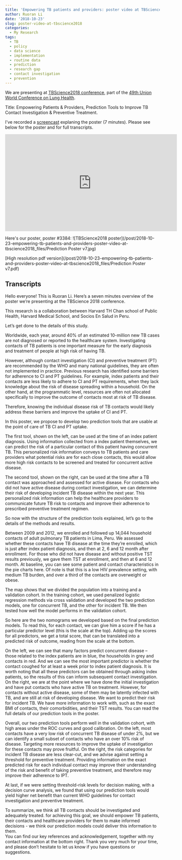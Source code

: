 ```yaml
---
title: 'Empowering TB patients and providers: poster video at TBScience2018'
author: Ruoran Li
date: '2018-10-23'
slug: poster-video-at-tbscience2018
categories:
  - My Research
tags:
  - TB
  - policy
  - data science
  - implementation
  - routine data
  - prediction
  - research gap
  - contact investigation
  - prevention
---
```


We are presenting at [TBScience2018 conference](https://thehague.worldlunghealth.org/programme/preconference-side-events/tb-science-2018/), part of the [49th Union World Conference on Lung Health](https://thehague.worldlunghealth.org/).  

Title: Empowering Patients & Providers, Prediction Tools to Improve TB Contact Investigation & Preventive Treatment. 

I've recorded a [screencast](https://www.youtube.com/watch?v=Fcla8eXRgh0) explaning the poster (7 minutes). Please see below for the poster and for full transcripts. 

<iframe width="560" height="315" src="https://www.youtube.com/embed/Fcla8eXRgh0" frameborder="0" allowfullscreen></iframe>

Here's our poster, poster #3384: ![TBScience2018 poster](/post/2018-10-23-empowering-tb-patients-and-providers-poster-video-at-tbscience2018_files/Prediction Poster v7.jpg)

[High resolution pdf version](/post/2018-10-23-empowering-tb-patients-and-providers-poster-video-at-tbscience2018_files/Prediction Poster v7.pdf)

## Transcripts

Hello everyone! This is Ruoran Li. Here’s a seven minutes overview of the poster we’re presenting at the TBScience 2018 conference. 

This research is a collaboration between Harvard TH Chan school of Public Health, Harvard Medical School, and Socios En Salud in Peru. 

Let’s get done to the details of this study. 

Worldwide, each year, around 40% of an estimated 10-million new TB cases are not diagnosed or reported to the healthcare system. Investigating contacts of TB patients is one important measure for the early diagnosis and treatment of people at high risk of having TB.

However, although contact investigation (CI) and preventive treatment (PT) are recommended by the WHO and many national guidelines, they are often not implemented in practice. 
Previous research has identified some barriers for adherence to CI and PT guidelines. For example, index patients and their contacts are less likely to adhere to CI and PT requirements, when they lack knowledge about the risk of disease spreading within a household. 
On the other hand, at the programmatic level, resources are often not allocated specifically to improve the outcome of contacts most at risk of TB disease. 

Therefore, knowing the individual disease risk of TB contacts would likely address these barriers and improve the uptake of CI and PT. 

In this poster, we propose to develop two prediction tools that are usable at the point of care of TB CI and PT uptake.

The first tool, shown on the left, can be used at the time of an index patient diagnosis. Using information collected from a index patient themselves, we can predict the risk of a particular contact of this patient having concurrent TB. This personalized risk information conveys to TB patients and care providers what potential risks are for each close contacts, this would allow more high risk contacts to be screened and treated for concurrent active disease. 

The second tool, shown on the right, can be used at the time after a TB contact was approached and assessed for active disease. For contacts who did not have active disease during contact investigation, we can determine their risk of developing incident TB disease within the next year.  This personalized risk information can help the healthcare providers to communicate future TB risk to contacts and improve their adherence to prescribed preventive treatment regimen. 

So now with the structure of the prediction tools explained, let’s go to the details of the methods and results. 

Between 2009 and 2012, we enrolled and followed up 14,044 household contacts of adult pulmonary TB patients in Lima, Peru. 
We assessed whether these contacts have TB disease at the time they’re enrolled, which is just after index patient diagnosis, and then at 2, 6 and 12 month after enrollment. For those who did not have disease and without positive TST results previously, we gave them TST at enrollment, and then at 6 and 12 month.
At baseline, you can see some patient and contact characteristics in the pie charts here. Of note is that this is a low HIV prevalence setting, with medium TB burden, and over a third of the contacts are overweight or obese.  

The map shows that we divided the population into a training and a validation cohort. In the training cohort, we used penalized logistic regression methods via cross validation and developed the two prediction models, one for concurrent TB, and the other for incident TB. We then tested how well the model performs in the validation cohort.

So here are the two nomograms we developed based on the final prediction models. To read this, for each contact, we can give him a score if he has a particular predictor level (this is the scale at the top). Adding up the scores for all predictors, we get a total score, that can be translated into a predicted risk of outcome, reading from the scale at the bottom.

On the left, we can see that many factors predict concurrent disease – those related to the index patients are in blue, the households in grey and contacts in red. And we can see the most important predictor is whether the contact coughed for at least a week prior to index patient diagnosis. It is worth noting that all these predictors can be obtained through asking index patients, so the results of this can inform subsequent contact investigation. 
On the right, we are at the point where we have done the initial investigation and have put contacts who have active TB on treatment. However, for contacts without active disease, some of them may be latently infected with TB, and are still at risk of developing disease. We want to predict their risk for incident TB.  We have more information to work with, such as the exact BMI of contacts, their comorbidities, and their TST results. You can read the full details of our prediction tools in the poster. 

Overall, our two prediction tools perform well in the validation cohort, with high areas under the ROC curves and good calibration. On the left, most contacts have a very low risk of concurrent TB disease of under 2%, but we can identify a small subset of contacts who have an over 10% risk of disease. Targeting more resources to improve the uptake of investigation for these contacts may prove fruitful. 
On the right, the risk categories for incident TB disease are less clear-cut, and we advise against setting a threshold for preventive treatment.  Providing information on the exact predicted risk for each individual contact may improve their understanding of the risk and benefit of taking preventive treatment, and therefore may improve their adherence to IPT. 

At last, if we were setting threshold-risk levels for decision making, with a decision curve analysis, we found that using our prediction tools would yield higher net benefit than current WHO guidelines for contact investigation and preventive treatment.

To summarize, we think all TB contacts should be investigated and adequately treated. for achieving this goal, we should empower TB patients, their contacts and healthcare providers for them to make informed decisions - we think our prediction models could deliver this information to them.   
You can find our key references and acknowledgement, together with my contact information at the bottom right. Thank you very much for your time, and please don’t hesitate to let us know if you have questions or suggestions.

